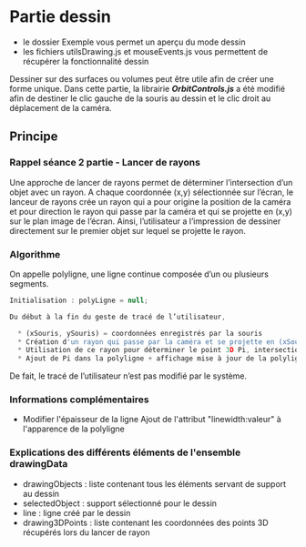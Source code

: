 # Partie dessin

* le dossier Exemple vous permet un aperçu du mode dessin
* les fichiers utilsDrawing.js et mouseEvents.js vous permettent de récupérer la fonctionnalité dessin

Dessiner sur des surfaces ou volumes peut être utile afin de créer une forme unique.
Dans cette partie, la librairie ___OrbitControls.js___ a été modifié afin de destiner le clic gauche de la souris au dessin et le clic droit au déplacement de la caméra.

## Principe

### Rappel séance 2 partie - Lancer de rayons
Une approche de lancer de rayons permet de déterminer l’intersection d’un objet avec un rayon. A chaque coordonnée (x,y) sélectionnée sur l’écran, le lanceur de rayons crée un rayon qui a pour origine la position de la caméra et pour direction le rayon qui passe par la caméra et qui se projette en (x,y) sur le plan image de l’écran. Ainsi, l’utilisateur a l’impression de dessiner directement sur le premier objet sur lequel se projette le rayon.

### Algorithme

On appelle polyligne, une ligne continue composée d’un ou plusieurs segments.

```javascript
Initialisation : polyLigne = null;

Du début à la fin du geste de tracé de l’utilisateur,

  * (xSouris, ySouris) = coordonnées enregistrés par la souris
  * Création d'un rayon qui passe par la caméra et se projette en (xSouris, ySouris) sur le plan image de l'écran
  * Utilisation de ce rayon pour déterminer le point 3D Pi, intersection du rayon et du premier objet intersecté
  * Ajout de Pi dans la polyligne + affichage mise à jour de la polyligne
```

De fait, le tracé de l’utilisateur n’est pas modifié par le système.


### Informations complémentaires

* Modifier l'épaisseur de la ligne
Ajout de l'attribut "linewidth:valeur" à l'apparence de la polyligne

### Explications des différents éléments de l'ensemble drawingData
* drawingObjects : liste contenant tous les éléments servant de support au dessin 
* selectedObject : support sélectionné pour le dessin 
* line : ligne créé par le dessin 
* drawing3DPoints : liste contenant les coordonnées des points 3D récupérés lors du lancer de rayon
